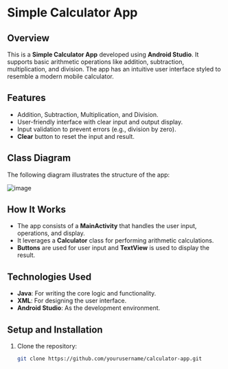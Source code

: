 # Simple Calculator App

## Overview
This is a **Simple Calculator App** developed using **Android Studio**. It supports basic arithmetic operations like addition, subtraction, multiplication, and division. The app has an intuitive user interface styled to resemble a modern mobile calculator.

## Features
- Addition, Subtraction, Multiplication, and Division.
- User-friendly interface with clear input and output display.
- Input validation to prevent errors (e.g., division by zero).
- **Clear** button to reset the input and result.

## Class Diagram
The following diagram illustrates the structure of the app:

![image](https://github.com/user-attachments/assets/be6c524a-6b70-41ca-be93-03a583724fef)


## How It Works
- The app consists of a **MainActivity** that handles the user input, operations, and display.
- It leverages a **Calculator** class for performing arithmetic calculations.
- **Buttons** are used for user input and **TextView** is used to display the result.

## Technologies Used
- **Java**: For writing the core logic and functionality.
- **XML**: For designing the user interface.
- **Android Studio**: As the development environment.

## Setup and Installation
1. Clone the repository:
   ```bash
   git clone https://github.com/yourusername/calculator-app.git
